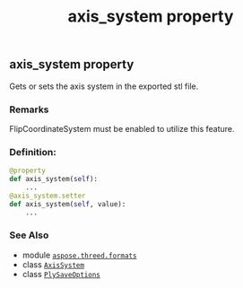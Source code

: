 ﻿---
title: axis_system property
second_title: Aspose.3D for Python via .NET API References
description: 
type: docs
weight: 30
url: /aspose.threed.formats/plysaveoptions/axis_system/
is_root: false
---

## axis_system property


Gets or sets the axis system in the exported stl file.

### Remarks 


FlipCoordinateSystem must be enabled to utilize this feature.
### Definition:
```python
@property
def axis_system(self):
    ...
@axis_system.setter
def axis_system(self, value):
    ...
```

### See Also
* module [`aspose.threed.formats`](../../)
* class [`AxisSystem`](/3d/python-net/aspose.threed/axissystem)
* class [`PlySaveOptions`](/3d/python-net/aspose.threed.formats/plysaveoptions)
